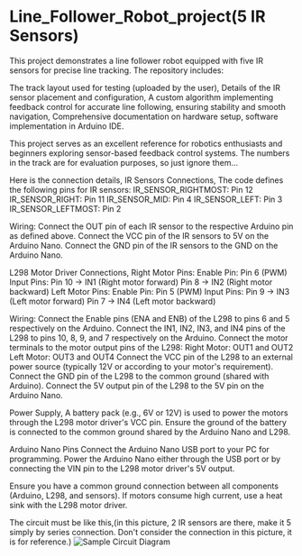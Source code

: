 # Line_Follower_Robot_project(5 IR Sensors)
This project demonstrates a line follower robot equipped with five IR sensors for precise line tracking. The repository includes:

   The track layout used for testing (uploaded by the user),
   Details of the IR sensor placement and configuration,
   A custom algorithm implementing feedback control for accurate line following, ensuring stability and smooth navigation,
   Comprehensive documentation on hardware setup, software implementation in Arduino IDE.

This project serves as an excellent reference for robotics enthusiasts and beginners exploring sensor-based feedback control systems.
The numbers in the track are for evaluation purposes, so just ignore them...

Here is the connection details,
IR Sensors Connections,
The code defines the following pins for IR sensors:
IR_SENSOR_RIGHTMOST: Pin 12
IR_SENSOR_RIGHT: Pin 11
IR_SENSOR_MID: Pin 4
IR_SENSOR_LEFT: Pin 3
IR_SENSOR_LEFTMOST: Pin 2

Wiring:
Connect the OUT pin of each IR sensor to the respective Arduino pin as defined above.
Connect the VCC pin of the IR sensors to 5V on the Arduino Nano.
Connect the GND pin of the IR sensors to the GND on the Arduino Nano.

L298 Motor Driver Connections,
Right Motor Pins:
Enable Pin: Pin 6 (PWM)
Input Pins:
Pin 10 → IN1 (Right motor forward)
Pin 8 → IN2 (Right motor backward)
Left Motor Pins:
Enable Pin: Pin 5 (PWM)
Input Pins:
Pin 9 → IN3 (Left motor forward)
Pin 7 → IN4 (Left motor backward)

Wiring:
Connect the Enable pins (ENA and ENB) of the L298 to pins 6 and 5 respectively on the Arduino.
Connect the IN1, IN2, IN3, and IN4 pins of the L298 to pins 10, 8, 9, and 7 respectively on the Arduino.
Connect the motor terminals to the motor output pins of the L298:
Right Motor: OUT1 and OUT2
Left Motor: OUT3 and OUT4
Connect the VCC pin of the L298 to an external power source (typically 12V or according to your motor's requirement).
Connect the GND pin of the L298 to the common ground (shared with Arduino).
Connect the 5V output pin of the L298 to the 5V pin on the Arduino Nano.

Power Supply,
A battery pack (e.g., 6V or 12V) is used to power the motors through the L298 motor driver's VCC pin.
Ensure the ground of the battery is connected to the common ground shared by the Arduino Nano and L298.

Arduino Nano Pins
Connect the Arduino Nano USB port to your PC for programming.
Power the Arduino Nano either through the USB port or by connecting the VIN pin to the L298 motor driver's 5V output.

Ensure you have a common ground connection between all components (Arduino, L298, and sensors).
If motors consume high current, use a heat sink with the L298 motor driver.

The circuit must be like this,(in this picture, 2 IR sensors are there, make it 5 simply by series connection. Don't consider the connection in this picture, it is for reference.)
![Sample Circuit Diagram](https://github.com/user-attachments/assets/6e11a11a-8b75-4509-b345-c37cbd881826)





   
